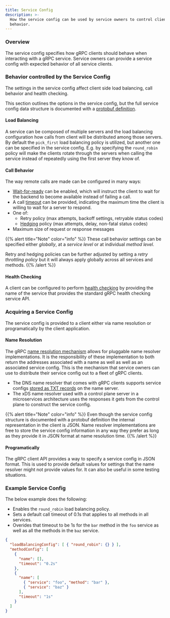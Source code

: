 ```yaml
---
title: Service Config
description: >-
  How the service config can be used by service owners to control client
  behavior.
---
```


### Overview

The service config specifies how gRPC clients should behave when interacting
with a gRPC service. Service owners can provide a service config with expected
behavior of all service clients.

### Behavior controlled by the Service Config

The settings in the service config affect client side load balancing, call
behavior and health checking.

This section outlines the options in the service config, but the full service
config data structure is documented with a [protobuf definition].

#### Load Balancing

A service can be composed of multiple servers and the load balancing
configuration how calls from client will be distributed among those servers.
By default the `pick_first` load balancing policy is utilized, but another
one can be specified in the service config. E.g. by specifying the
`round_robin` policy will make the clients rotate through the servers when
calling the service instead of repeatedly using the first server they know of.

#### Call Behavior

The way remote calls are made can be configured in many ways:

- [Wait-for-ready] can be enabled, which will instruct the client to wait for
  the backend to become available instead of failing a call.
- A call [timeout] can be provided, indicating the maximum time the client is
  willing to wait for a server to respond.
- One of:
  - Retry policy (max attempts, backoff settings, retryable status codes)
  - [Hedging] policy (max attempts, delay, non-fatal status codes)
- Maximum size of request or response messages

{{% alert title="Note" color="info" %}}
These call behavior settings can be specified either *globally*, at a
*service level* or at individual *method level*.

Retry and hedging policies can be further adjusted by setting a *retry
throttling policy* but it will always apply globally across all services
and methods.
{{% /alert %}}

#### Health Checking

A client can be configured to perform [health checking] by providing the name
of the service that provides the standard gRPC health checking service API.


### Acquiring a Service Config

The service config is provided to a client either via name resolution or
programatically by the client application. 

#### Name Resolution

The gRPC [name resolution mechanism] allows for pluggable name resolver
implementations. It is the responsibility of these implementation to both
return the addresses associated with a name as well as well as an associated
service config. This is the mechanism that service owners can use to distribute
their service config out to a fleet of gRPC clients.

- The DNS name resolver that comes with gRPC clients supports service configs
  [stored as TXT records] on the name server.
- The xDS name resolver used with a control plane server in a microservices
  architecture uses the responses it gets from the control plane to construct
  the service config.

{{% alert title="Note" color="info" %}}
Even though the service config structure is documented with a protobuf
definition the internal representation in the client is JSON. Name resolver
implementations are free to store the service config information in any way they
prefer as long as they provide it in JSON format at name resolution time.
{{% /alert %}}


#### Programatically

The gRPC client API provides a way to specify a service config in JSON format.
This is used to provide default values for settings that the name resolver might
not provide values for. It can also be useful in some testing situations.

### Example Service Config

The below example does the following:

- Enables the `round_robin` load balancing policy.
- Sets a default call timeout of 0.1s that applies to all methods in all
  services.
- Overides that timeout to be 1s for the `bar` method in the `foo` service as
  well as all the methods in the `baz` service.


```json
{
  "loadBalancingConfig": [ { "round_robin": {} } ],
  "methodConfig": [
    {
      "name": [],
      "timeout": "0.2s"
    },
    {
      "name": [
        { "service": "foo", "method": "bar" },
        { "service": "baz" }
      ],
      "timeout": "1s"
    }
  ]
}
```

[protobuf definition]:https://github.com/grpc/grpc-proto/blob/master/grpc/service_config/service_config.proto
[timeout]:https://grpc.io/docs/guides/deadlines/
[health checking]:https://grpc.io/docs/guides/health-checking/
[Hedging]:https://grpc.io/docs/guides/request-hedging/
[Wait-for-ready]:https://grpc.io/docs/guides/wait-for-ready/
[name resolution mechanism]:https://github.com/grpc/grpc/blob/master/doc/naming.md
[stored as TXT records]:https://github.com/grpc/proposal/blob/master/A2-service-configs-in-dns.md

